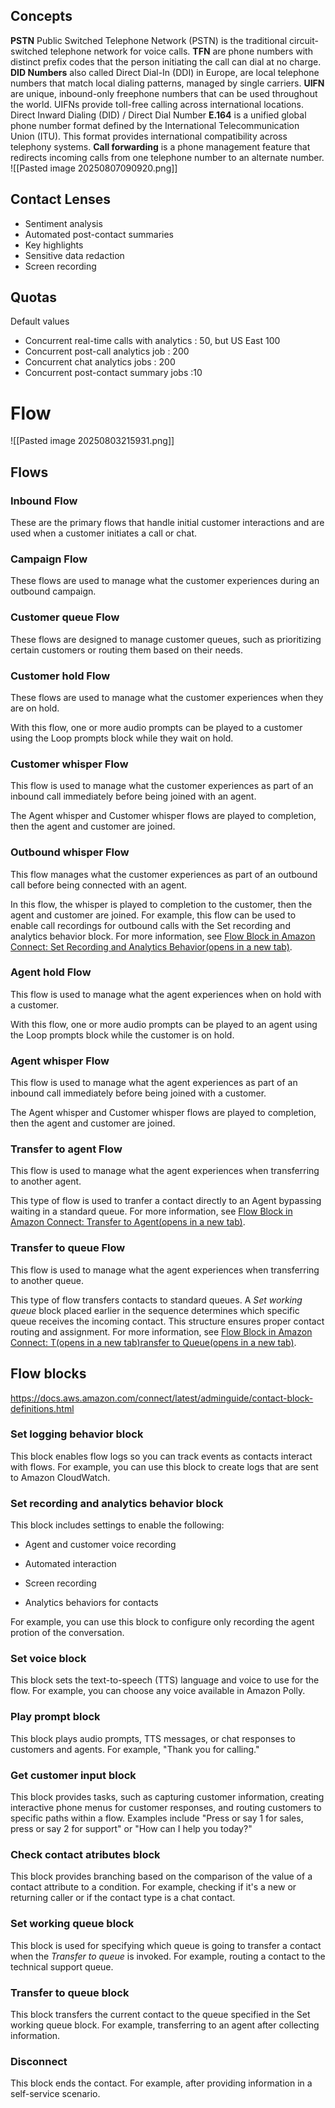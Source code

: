 ## Concepts

**PSTN** Public Switched Telephone Network (PSTN) is the traditional circuit-switched telephone network for voice calls.
**TFN** are phone numbers with distinct prefix codes that the person initiating the call can dial at no charge.
**DID Numbers** also called Direct Dial-In (DDI) in Europe, are local telephone numbers that match local dialing patterns, managed by single carriers.
**UIFN**  are unique, inbound-only freephone numbers that can be used throughout the world. UIFNs provide toll-free calling across international locations.
Direct Inward Dialing (DID) / Direct Dial Number
**E.164** is a unified global phone number format defined by the International Telecommunication Union (ITU). This format provides international compatibility across telephony systems.
**Call forwarding** is a phone management feature that redirects incoming calls from one telephone number to an alternate number.
![[Pasted image 20250807090920.png]]
## Contact Lenses
- Sentiment analysis
- Automated post-contact summaries
- Key highlights
- Sensitive data redaction
- Screen recording
## Quotas
Default values
- Concurrent real-time calls with analytics : 50, but US East 100
- Concurrent post-call analytics job : 200
- Concurrent chat analytics jobs : 200
- Concurrent post-contact summary jobs :10


# Flow
![[Pasted image 20250803215931.png]]

## Flows

### Inbound Flow
These are the primary flows that handle initial customer interactions and are used when a customer initiates a call or chat.
### Campaign Flow
These flows are used to manage what the customer experiences during an outbound campaign.

### Customer queue Flow
These flows are designed to manage customer queues, such as prioritizing certain customers or routing them based on their needs.

### Customer hold Flow
These flows are used to manage what the customer experiences when they are on hold.

With this flow, one or more audio prompts can be played to a customer using the Loop prompts block while they wait on hold.

### Customer whisper Flow
This flow is used to manage what the customer experiences as part of an inbound call immediately before being joined with an agent.

The Agent whisper and Customer whisper flows are played to completion, then the agent and customer are joined.

### Outbound whisper Flow
This flow manages what the customer experiences as part of an outbound call before being connected with an agent.

In this flow, the whisper is played to completion to the customer, then the agent and customer are joined. For example, this flow can be used to enable call recordings for outbound calls with the Set recording and analytics behavior block. For more information, see [Flow Block in Amazon Connect: Set Recording and Analytics Behavior(opens in a new tab)](https://docs.aws.amazon.com/connect/latest/adminguide/set-recording-behavior.html).

### Agent hold Flow
This flow is used to manage what the agent experiences when on hold with a customer.

With this flow, one or more audio prompts can be played to an agent using the Loop prompts block while the customer is on hold.

### Agent whisper Flow
This flow is used to manage what the agent experiences as part of an inbound call immediately before being joined with a customer.

The Agent whisper and Customer whisper flows are played to completion, then the agent and customer are joined.

### Transfer to agent Flow
This flow is used to manage what the agent experiences when transferring to another agent.

This type of flow is used to tranfer a contact directly to an Agent bypassing waiting in a standard queue. For more information, see [Flow Block in Amazon Connect: Transfer to Agent(opens in a new tab)](https://docs.aws.amazon.com/connect/latest/adminguide/transfer-to-agent-block.html).

### Transfer to queue Flow
This flow is used to manage what the agent experiences when transferring to another queue. 

This type of flow transfers contacts to standard queues. A _Set working queue_ block placed earlier in the sequence determines which specific queue receives the incoming contact. This structure ensures proper contact routing and assignment. For more information, see [Flow Block in Amazon Connect: T(opens in a new tab)](https://docs.aws.amazon.com/connect/latest/adminguide/transfer-to-agent-block.html)[ransfer to Queue(opens in a new tab)](https://docs.aws.amazon.com/connect/latest/adminguide/transfer-to-queue.html).

## Flow blocks
https://docs.aws.amazon.com/connect/latest/adminguide/contact-block-definitions.html
### Set logging behavior block 
This block enables flow logs so you can track events as contacts interact with flows. For example, you can use this block to create logs that are sent to Amazon CloudWatch.
### Set recording and analytics behavior block
This block includes settings to enable the following:

- Agent and customer voice recording

- Automated interaction

- Screen recording

- Analytics behaviors for contacts

For example, you can use this block to configure only recording the agent protion of the conversation.
### Set voice block
This block sets the text-to-speech (TTS) language and voice to use for the flow. For example, you can choose any voice available in Amazon Polly.
### Play prompt block
This block plays audio prompts, TTS messages, or chat responses to customers and agents. For example, "Thank you for calling."

### Get customer input block
This block provides tasks, such as capturing customer information, creating interactive phone menus for customer responses, and routing customers to specific paths within a flow. Examples include "Press or say 1 for sales, press or say 2 for support" or "How can I help you today?"

### Check contact atributes block
This block provides branching based on the comparison of the value of a contact attribute to a condition. For example, checking if it's a new or returning caller or if the contact type is a chat contact.

### Set working queue block
This block is used for specifying which queue is going to transfer a contact when the _Transfer to queue_ is invoked. For example, routing a contact to the technical support queue.

### Transfer to queue block
This block transfers the current contact to the queue specified in the Set working queue block. For example, transferring to an agent after collecting information.

### Disconnect
This block ends the contact. For example, after providing information in a self-service scenario.